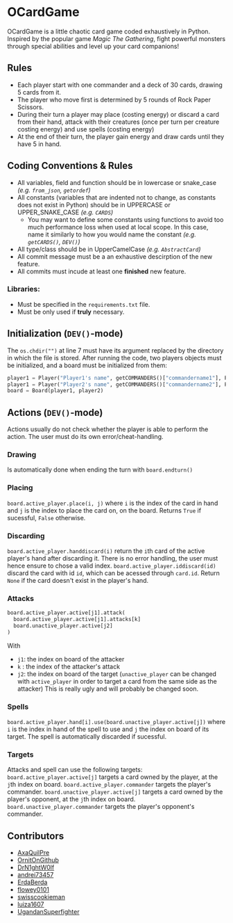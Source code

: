 # OCardGame
OCardGame is a little chaotic card game coded exhaustively in Python. Inspired by the popular game *Magic The Gathering*, fight powerful monsters through special abilities and level up your card companions!

## Rules
- Each player start with one commander and a deck of 30 cards, drawing 5 cards from it.
- The player who move first is determined by 5 rounds of Rock Paper Scissors.
- During their turn a player may place (costing energy) or discard a card from their hand, attack with their creatures (once per turn per creature costing energy) and use spells (costing energy)
- At the end of their turn, the player gain energy and draw cards until they have 5 in hand.

## Coding Conventions & Rules
- All variables, field and function should be in lowercase or snake_case *(e.g. `from_json`, `getordef`)*
- All constants (variables that are indented not to change, as constants does not exist in Python) should be in UPPERCASE or UPPER_SNAKE_CASE *(e.g. `CARDS`)*
  - You may want to define some constants using functions to avoid too much performance loss when used at local scope. In this case, name it similarly to how you would name the constant *(e.g. `getCARDS()`, `DEV()`)*
- All type/class should be in UpperCamelCase *(e.g. `AbstractCard`)*
- All commit message must be a an exhaustive descirption of the new feature.
- All commits must incude at least one **finished** new feature.

### Libraries:
- Must be specified in the `requirements.txt` file.
- Must be only used if **truly** necessary.

## Initialization (`DEV()`-mode)
The `os.chdir("")` at line 7 must have its argument replaced by the directory in which the file is stored.
After running the code, two players objects must be initialized, and a board must be initialized from them:
```py
player1 = Player("Player1's name", getCOMMANDERS()["commandername1"], Player.get_deck()) # third argument can be replaced by any list of 30 AbstractCard objects (from the `getCARDS()` list)
player1 = Player("Player2's name", getCOMMANDERS()["commandername2"], Player.get_deck()) # an `AIPlayer`, which plays automatically, can be initialized instead.
board = Board(player1, player2)
```

## Actions (`DEV()`-mode)
Actions usually do not check whether the player is able to perform the action. The user must do its own error/cheat-handling.
### Drawing
Is automatically done when ending the turn with `board.endturn()`
### Placing
`board.active_player.place(i, j)` where `i` is the index of the card in hand and `j` is the index to place the card on, on the board. Returns `True` if sucessful, `False` otherwise.
### Discarding
`board.active_player.handdiscard(i)` return the `i`th card of the active player's hand after discarding it. There is no error handling, the user must hence ensure to chose a valid index. 
`board.active_player.iddiscard(id)` discard the card with id `id`, which can be acessed through `card.id`. Return `None` if the card doesn't exist in the player's hand.
### Attacks
```py
board.active_player.active[j1].attack(
  board.active_player.active[j1].attacks[k]
  board.unactive_player.active[j2]
)
```
With
- `j1`: the index on board of the attacker
- `k` : the index of the attacker's attack
- `j2`: the index on board of the target (`unactive_player` can be changed with `active_player` in order to target a card from the same side as the attacker)
This is really ugly and will probably be changed soon.
### Spells
`board.active_player.hand[i].use(board.unactive_player.active[j])` where `i` is the index in hand of the spell to use and `j` the index on board of its target. The spell is automatically discarded if sucessful.
### Targets
Attacks and spell can use the following targets:
`board.active_player.active[j]` targets a card owned by the player, at the `j`th index on board.
`board.active_player.commander` targets the player's commander.
`board.unactive_player.active[j]` targets a card owned by the player's opponent, at the `j`th index on board.
`board.unactive_player.commander` targets the player's opponent's commander.

## Contributors
- [AxaQuilPre](https://github.com/AxaQuilPre)
- [OrnitOnGithub](https://github.com/OrnitOnGithub)
- [DrN1ghtW0lf](https://github.com/DrN1ghtW0lf)
- [andrei73457](https://github.com/andrei73457)
- [ErdaBerda](?)
- [flowey0101](https://github.com/flowey0101)
- [swisscookieman](https://github.com/swisscookieman)
- [luiza1607](https://github.com/luiza1607)
- [UgandanSuperfighter](https://github.com/UgandanSuperfighter)
